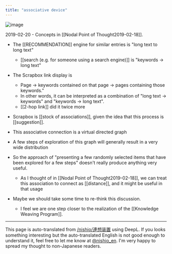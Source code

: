 ```yaml
---
title: "associative device"
---
```


![image](https://gyazo.com/36afc10582fff21545aba67c782e5ef3/thumb/1000)

2019-02-20
    - Concepts in [[Nodal Point of Thought2019-02-18]].
- The [[RECOMMENDATION]] engine for similar entries is "long text to long text"
    - [[search (e.g. for someone using a search engine)]] is "keywords -> long text"
- The Scrapbox link display is
    - Page -> keywords contained on that page -> pages containing those keywords."
    - In other words, it can be interpreted as a combination of "long text -> keywords" and "keywords -> long text".
    - [[2-hop link]] did it twice more
- Scrapbox is [[stock of associations]], given the idea that this process is [[suggestion]].
- This associative connection is a virtual directed graph
- A few steps of exploration of this graph will generally result in a very wide distribution
- So the approach of "presenting a few randomly selected items that have been explored for a few steps" doesn't really produce anything very useful.
    - As I thought of in [[Nodal Point of Thought2019-02-18]], we can treat this association to connect as [[distance]], and it might be useful in that usage
- Maybe we should take some time to re-think this discussion.

    - I feel we are one step closer to the realization of the [[Knowledge Weaving Program]].

---
This page is auto-translated from [/nishio/連想装置](https://scrapbox.io/nishio/連想装置) using DeepL. If you looks something interesting but the auto-translated English is not good enough to understand it, feel free to let me know at [@nishio_en](https://twitter.com/nishio_en). I'm very happy to spread my thought to non-Japanese readers.